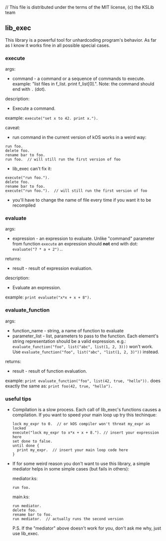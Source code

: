 // This file is distributed under the terms of the MIT license, (c) the KSLib team

## lib_exec

This library is a powerful tool for unhardcoding program's behavior.
As far as I know it works fine in all possible special cases.

### execute

args:
  * command - a command or a sequence of commands to execute.
    example: "list files in f_list. print f_list[0].". Note:
    the command should end with `.` (dot).

description:
  * Execute a command.

example:
  `execute("set x to 42. print x.").`
  
caveat:
  * run command in the current version of kOS works in a weird way:
```
run foo.
delete foo.
rename bar to foo.
run foo.  // will still run the first version of foo
```
  * lib_exec can't fix it:
```
execute("run foo.").
delete foo.
rename bar to foo.
execute("run foo.").  // will still run the first version of foo
```
  * you'll have to change the name of file every time if you want it to be recompiled


### evaluate

args:
  * expression - an expression to evaluate. Unlike "command" parameter from function
    `execute` an expression should **not** end with dot: `evaluate("7 * a + 2").`.

returns:
  * result - result of expression evaluation.

description:
  * Evaluate an expression.

example:
  `print evaluate("x*x + x + 8").`

### evaluate_function

args:
  * function_name - string, a name of function to evaluate
  * parameter_list - list, parameters to pass to the function. Each element's
    string representation should be a valid expression.
    e.g.: `evaluate_function("foo", list("abc", list(1, 2, 3)))` won't work.
    Use `evaluate_function("foo", list("abc", "list(1, 2, 3)"))` instead.

returns:
  * result - result of function evaluation.

example:
  `print evaluate_function("foo", list(42, true, "hello")).`
  does exactly the same as:
  `print foo(42, true, "hello").`

### useful tips

* Compilation is a slow process. Each call of lib_exec's functions causes
  a compilation. If you want to speed your main loop up try this techinque:
  ```
  lock my_expr to 0.  // or kOS compiler won't threat my_expr as locked
  execute("lock my_expr to x*x + x + 8."). // insert your expression here
  set done to false.
  until done {
    print my_expr.  // insert your main loop code here
  }
  ```

* If for some weird reason you don't want to use this library, a simple mediator
  helps in some simple cases (but fails in others):

  mediator.ks:
  ```
  run foo.
  ```
  main.ks:
  ```
  run mediator.
  delete foo.
  rename bar to foo.
  run mediator.  // actually runs the second version
  ```

  P.S. If the "mediator" above doesn't work for you, don't ask me why, just use
  lib_exec.
